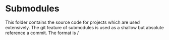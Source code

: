 # Submodules

This folder contains the source code for projects which are used extensively.
The git feature of submodules is used as a shallow but absolute reference a commit.
The format is <organization> / <repo name> 
